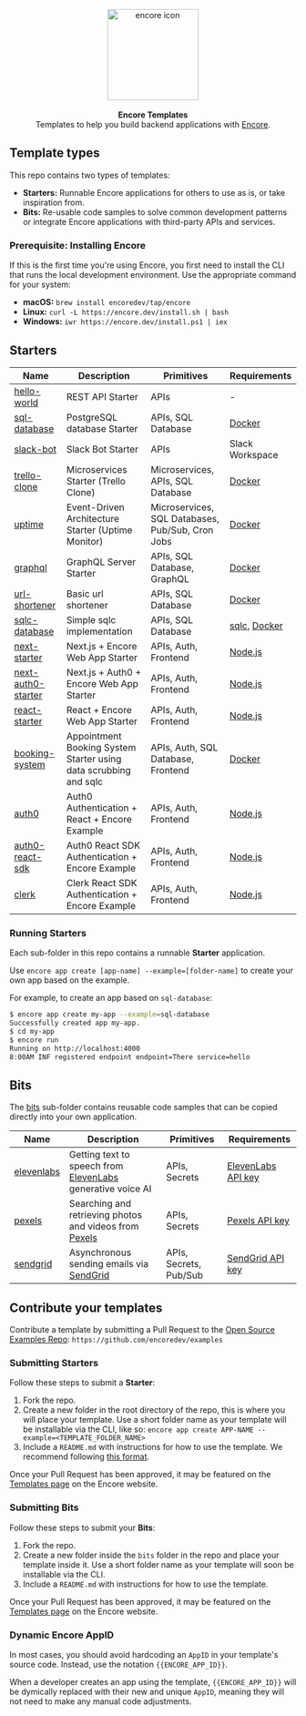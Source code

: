 <p align="center" dir="auto">
<a href="https://encore.dev"><img src="https://user-images.githubusercontent.com/78424526/214602214-52e0483a-b5fc-4d4c-b03e-0b7b23e012df.svg" width="160px" alt="encore icon"></img></a><br/><br/>
<b>Encore Templates</b><br/>
Templates to help you build backend applications with <a href="https://github.com/encoredev/encore">Encore</a>.
</p>

## Template types

This repo contains two types of templates:

- **Starters:** Runnable Encore applications for others to use as is, or take inspiration from.
- **Bits:** Re-usable code samples to solve common development patterns or integrate Encore applications with
  third-party APIs and services.

### Prerequisite: Installing Encore

If this is the first time you're using Encore, you first need to install the CLI that runs the local development
environment. Use the appropriate command for your system:

- **macOS:** `brew install encoredev/tap/encore`
- **Linux:** `curl -L https://encore.dev/install.sh | bash`
- **Windows:** `iwr https://encore.dev/install.ps1 | iex`

## Starters

| Name                                       | Description                                                      | Primitives                                      | Requirements                                                            |
|--------------------------------------------|------------------------------------------------------------------|-------------------------------------------------|-------------------------------------------------------------------------|
| [hello-world](hello-world)                 | REST API Starter                                                 | APIs                                            | -                                                                       |
| [sql-database](sql-database)               | PostgreSQL database Starter                                      | APIs, SQL Database                              | [Docker](https://docker.com/)                                           |
| [slack-bot](slack-bot)                     | Slack Bot Starter                                                | APIs                                            | Slack Workspace                                                         |
| [trello-clone](trello-clone)               | Microservices Starter (Trello Clone)                             | Microservices, APIs, SQL Database               | [Docker](https://docker.com/)                                           |
| [uptime](uptime)                           | Event-Driven Architecture Starter (Uptime Monitor)               | Microservices, SQL Databases, Pub/Sub, Cron Jobs | [Docker](https://docker.com/)                                           |
| [graphql](graphql)                         | GraphQL Server Starter                                           | APIs, SQL Database, GraphQL                     | [Docker](https://docker.com/)                                           |
| [url-shortener](url-shortener)             | Basic url shortener                                              | APIs, SQL Database                              | [Docker](https://docker.com/)                                           |
| [sqlc-database](sqlc-database)             | Simple sqlc implementation                                       | APIs, SQL Database                              | [sqlc](https://docs.sqlc.dev/en/stable/), [Docker](https://docker.com/) |
| [next-starter](nextjs-starter)             | Next.js + Encore Web App Starter                                 | APIs, Auth, Frontend                            | [Node.js](https://nodejs.org/en)                                        |
| [next-auth0-starter](nextjs-auth0-starter) | Next.js + Auth0 + Encore Web App Starter                         | APIs, Auth, Frontend                            | [Node.js](https://nodejs.org/en)                                        |
| [react-starter](react-starter)             | React + Encore Web App Starter                                   | APIs, Auth, Frontend                            | [Node.js](https://nodejs.org/en)                                        |
| [booking-system](booking-system)           | Appointment Booking System Starter using data scrubbing and sqlc | APIs, Auth, SQL Database, Frontend              | [Docker](https://docker.com/)                                           |
| [auth0](auth0)                             | Auth0 Authentication + React + Encore Example                    | APIs, Auth, Frontend               | [Node.js](https://nodejs.org/en)                                           |
| [auth0-react-sdk](auth0-react-sdk)         | Auth0 React SDK Authentication + Encore Example                  | APIs, Auth, Frontend              | [Node.js](https://nodejs.org/en)                                           |
| [clerk](clerk)                             | Clerk React SDK Authentication + Encore Example                  | APIs, Auth, Frontend              | [Node.js](https://nodejs.org/en)                                           |

### Running Starters

Each sub-folder in this repo contains a runnable **Starter** application.

Use `encore app create [app-name] --example=[folder-name]` to
create your own app based on the example.

For example, to create an app based on `sql-database`:

```bash
$ encore app create my-app --example=sql-database
Successfully created app my-app.
$ cd my-app
$ encore run
Running on http://localhost:4000
8:00AM INF registered endpoint endpoint=There service=hello
```

## Bits

The [bits](bits) sub-folder contains reusable code samples that can be copied directly into your own application.

| Name                          | Description                                                                          | Primitives             | Requirements                                                                              |
|-------------------------------|--------------------------------------------------------------------------------------|------------------------|-------------------------------------------------------------------------------------------|
| [elevenlabs](bits/elevenlabs) | Getting text to speech from [ElevenLabs](https://elevenlabs.io/) generative voice AI | APIs, Secrets          | [ElevenLabs API key](https://docs.elevenlabs.io/api-reference/quick-start/authentication) |
| [pexels](bits/pexels)         | Searching and retrieving photos and videos from [Pexels](https://www.pexels.com/)    | APIs, Secrets          | [Pexels API key](https://www.pexels.com/api/)                                             |
| [sendgrid](bits/sendgrid)     | Asynchronous sending emails via [SendGrid](https://sendgrid.com/)                    | APIs, Secrets, Pub/Sub | [SendGrid API key](https://docs.sendgrid.com/ui/account-and-settings/api-keys)            |

## Contribute your templates

Contribute a template by submitting a Pull Request to
the [Open Source Examples Repo](https://github.com/encoredev/examples): `https://github.com/encoredev/examples`

### Submitting Starters

Follow these steps to submit a **Starter**:

1. Fork the repo.
2. Create a new folder in the root directory of the repo, this is where you will place your template. Use a short folder
   name as your template will be installable via the CLI, like
   so: `encore app create APP-NAME --example=<TEMPLATE_FOLDER_NAME>`
3. Include a `README.md` with instructions for how to use the template. We recommend
   following [this format](https://github.com/encoredev/examples/blob/8c7e33243f6bfb1b2654839e996e9a924dcd309e/uptime/README.md).

Once your Pull Request has been approved, it may be featured on the [Templates page](/templates) on the Encore website.

### Submitting Bits

Follow these steps to submit your **Bits**:

1. Fork the repo.
2. Create a new folder inside the `bits` folder in the repo and place your template inside it. Use a short folder name
   as your template will soon be installable via the CLI.
3. Include a `README.md` with instructions for how to use the template.

Once your Pull Request has been approved, it may be featured on the [Templates page](/templates) on the Encore website.

### Dynamic Encore AppID

In most cases, you should avoid hardcoding an `AppID` in your template's source code. Instead, use the
notation `{{ENCORE_APP_ID}}`.

When a developer creates an app using the template, `{{ENCORE_APP_ID}}` will be dymically replaced with their new and
unique `AppID`, meaning they will not need to make any manual code adjustments.
